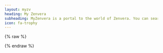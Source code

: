 ```yaml
---
layout: myzv
heading: My Zenvera
subheading: MyZenvera is a portal to the world of Zenvera. You can search for any player or guild on the server, view the dueling rankings, or check the current status of faction towns.
icon: fa-trophy
---
```

{% raw %}
<p id="guildsize"></p>
<p id="playerduel"></p>
<p id="playermurderers"></p>
<p id="guildmurderers"></p>
<script>$.get('https://myzv.herokuapp.com', function( data ) { $( '#psubheading' ).append( " " ); $( '#psubheading' ).append( data ); });</script>
<script>$.get('https://myzv.herokuapp.com/guilds-size.php', function( data ) { $( '#guildsize' ).html( data ); });</script>
<script>$.get('https://myzv.herokuapp.com/players-duelists.php', function( data ) { $( '#playerduel' ).html( data ); });</script>
<script>$.get('https://myzv.herokuapp.com/players-murderers.php', function( data ) { $( '#playermurderers' ).html( data ); });</script>
<script>$.get('https://myzv.herokuapp.com/guilds-murderers.php', function( data ) { $( '#guildmurderers' ).html( data ); });</script>
{% endraw %}